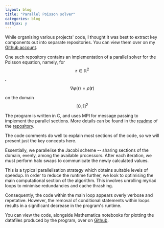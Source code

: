 ```yaml
---
layout: blog
title: "Parallel Poisson solver"
categories: blog
mathjax: y
---
```


While organising various projects' code, I thought it was best to extract key components out into separate repositories. You can view them over on my [Github account](https://github.com/gobbledygook88/).

One such repository contains an implementation of a parallel solver for the Poisson equation, namely, for $$\mathbf{r} \in \mathbb{R}^2$$,

$$\nabla \varphi(\mathbf{r}) = \rho(\mathbf{r})$$

on the domain $$[0,1]^2$$

The program is written in C, and uses MPI for message passing to implement the parallel sections. More details can be found in the [readme](https://github.com/gobbledygook88/parallel-poisson/blob/master/README.md) of the [repository](https://github.com/gobbledygook88/parallel-poisson).

The code comments do well to explain most sections of the code, so we will present just the key concepts here.

Essentially, we parallelise the Jacobi scheme -- sharing sections of the domain, evenly, among the available processors. After each iteration, we must perform halo swaps to communicate the newly calculated values.

This is a typical parallelisation strategy which obtains suitable levels of speedup. In order to reduce the runtime further, we look to optimising the main computational section of the algorithm. This involves unrolling myriad loops to minimise redundancies and cache thrashing.

Consequently, the code within the main loop appears overly verbose and repetative. However, the removal of conditional statements within loops results in a significant decrease in the program's runtime.

You can view the code, alongside Mathematica notebooks for plotting the datafiles produced by the program, over on [Github](https://github.com/gobbledygook88/parallel-poisson).
